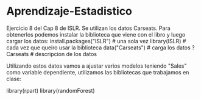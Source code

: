# Aprendizaje-Estadistico
Ejercicio 8 del Cap 8 de ISLR. Se utilizan los datos Carseats. Para obtenerlos podemos instalar la biblioteca que viene con el libro y luego cargar los datos:
install.packages("ISLR") # una sola vez
library(ISLR) # cada vez que queiro usar la biblioteca
data("Carseats") # carga los datos
? Carseats # descripcion de los datos

Utilizando estos datos vamos a ajustar varios modelos teniendo "Sales" como variable dependiente, 
utilizamos las bibliotecas que trabajamos en clase:

library(rpart)
library(randomForest)
